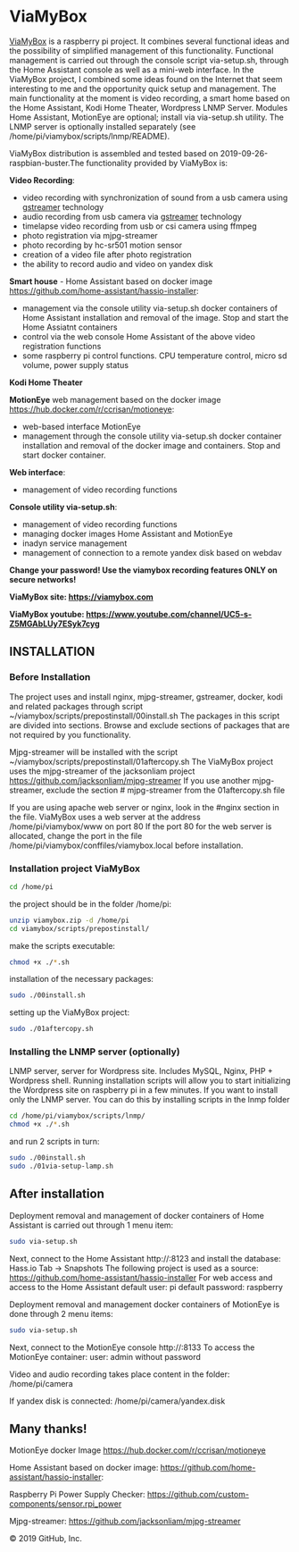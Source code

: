 # ViaMyBox

[ViaMyBox](https://viamybox.com) is a raspberry pi project. It combines several functional ideas and the possibility of simplified management of this functionality. Functional management is carried out through the console script via-setup.sh, through the Home Assistant console as well as a mini-web interface.
In the ViaMyBox project, I combined some ideas found on the Internet that seem interesting to me and the opportunity
quick setup and management. The main functionality at the moment is video recording, a smart home based on the Home Assistant,
Kodi Home Theater, Wordpress LNMP Server.
Modules Home Assistant, MotionEye are optional; install via via-setup.sh utility.
The LNMP server is optionally installed separately (see /home/pi/viamybox/scripts/lnmp/README).

ViaMyBox distribution is assembled and tested based on 2019-09-26-raspbian-buster.The functionality provided by ViaMyBox is:

**Video Recording**:
- video recording with synchronization of sound from a usb camera using [gstreamer](https://gstreamer.freedesktop.org/) technology
- audio recording from usb camera via [gstreamer](https://gstreamer.freedesktop.org/) technology
- timelapse video recording from usb or csi camera using ffmpeg
- photo registration via mjpg-streamer
- photo recording by hc-sr501 motion sensor
- creation of a video file after photo registration
- the ability to record audio and video on yandex disk

**Smart house** - Home Assistant based on docker image https://github.com/home-assistant/hassio-installer:
- management via the console utility via-setup.sh docker containers of Home Assistant
  installation and removal of the image. Stop and start the Home Assiatnt containers
- control via the web console Home Assistant of the above video registration functions
- some raspberry pi control functions. CPU temperature control, micro sd volume,
  power supply status

**Kodi Home Theater**

**MotionEye** web management based on the docker image https://hub.docker.com/r/ccrisan/motioneye:
- web-based interface MotionEye
- management through the console utility via-setup.sh docker container
  installation and removal of the docker image and containers. Stop and start docker container.

**Web interface**:
- management of video recording functions

**Console utility via-setup.sh**:
- management of video recording functions
- managing docker images Home Assistant and MotionEye
- inadyn service management
- management of connection to a remote yandex disk based on webdav

**Change your password!
Use the viamybox recording features ONLY on secure networks!**

**ViaMyBox site: https://viamybox.com**

**ViaMyBox youtube: https://www.youtube.com/channel/UC5-s-Z5MGAbLUy7ESyk7cyg**

## INSTALLATION

### Before Installation

The project uses and install nginx, mjpg-streamer, gstreamer, docker, kodi and related packages through
script ~/viamybox/scripts/prepostinstall/00install.sh The packages in this script are divided into sections.
Browse and exclude sections of packages that are not required by you functionality.

Mjpg-streamer will be installed with the script ~/viamybox/scripts/prepostinstall/01aftercopy.sh
The ViaMyBox project uses the mjpg-streamer of the jacksonliam project https://github.com/jacksonliam/mjpg-streamer
If you use another mjpg-streamer, exclude the section # mjpg-streamer from the 01aftercopy.sh file

If you are using apache web server or nginx, look in the #nginx section in the file.
ViaMyBox uses a web server at the address /home/pi/viamybox/www on port 80
If the port 80 for the web server is allocated, change the port in the file /home/pi/viamybox/conffiles/viamybox.local
before installation.

### Installation project ViaMyBox
```bash
cd /home/pi
```
the project should be in the folder /home/pi:
```bash
unzip viamybox.zip -d /home/pi
cd viamybox/scripts/prepostinstall/
```
make the scripts executable:
```bash
chmod +x ./*.sh
```
installation of the necessary packages:
```bash
sudo ./00install.sh
```
setting up the ViaMyBox project:
```bash
sudo ./01aftercopy.sh
```

### Installing the LNMP server (optionally)

LNMP server, server for Wordpress site. Includes MySQL, Nginx, PHP + Wordpress shell.
Running installation scripts will allow you to start initializing the Wordpress site on raspberry pi in a few minutes.
If you want to install only the LNMP server. You can do this by installing scripts in the lnmp folder
```bash
cd /home/pi/viamybox/scripts/lnmp/
chmod +x ./*.sh
```
and run 2 scripts in turn:
```bash
sudo ./00install.sh
sudo ./01via-setup-lamp.sh
```
## After installation

Deployment removal and management of docker containers of Home Assistant is carried out through 1 menu item:
```bash
sudo via-setup.sh
```
Next, connect to the Home Assistant http://<your-ip>:8123 and install the database:
Hass.io Tab -> Snapshots
The following project is used as a source:
https://github.com/home-assistant/hassio-installer
For web access and access to the Home Assistant
default user: pi
default password: raspberry

Deployment removal and management docker containers of MotionEye is done through 2 menu items:
```bash
sudo via-setup.sh
```
Next, connect to the MotionEye console http://<your-ip>:8133
To access the MotionEye container:
user: admin
without password

Video and audio recording takes place content in the folder:
/home/pi/camera

If yandex disk is connected:
/home/pi/camera/yandex.disk

## Many thanks!
MotionEye docker Image
https://hub.docker.com/r/ccrisan/motioneye

Home Assistant based on docker image:
https://github.com/home-assistant/hassio-installer:

Raspberry Pi Power Supply Checker:
https://github.com/custom-components/sensor.rpi_power

Mjpg-streamer:
https://github.com/jacksonliam/mjpg-streamer


© 2019 GitHub, Inc.
